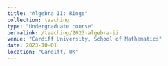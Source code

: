 ```yaml
---
title: "Algebra II: Rings"
collection: teaching
type: "Undergraduate course"
permalink: /teaching/2023-algebra-ii
venue: "Cardiff University, School of Mathematics"
date: 2023-10-01
location: "Cardiff, UK"
---
```

